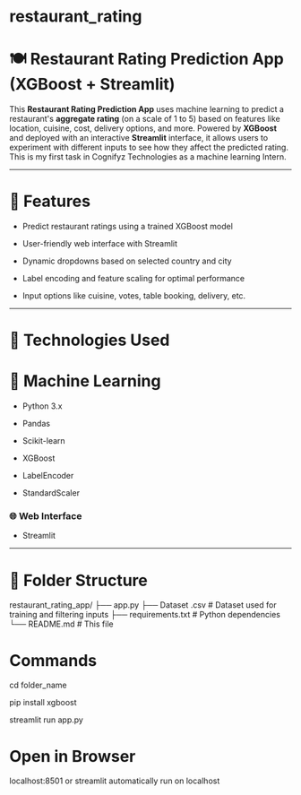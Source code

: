 # restaurant_rating

# 🍽️ Restaurant Rating Prediction App (XGBoost + Streamlit)

This **Restaurant Rating Prediction App** uses machine learning to predict a restaurant's **aggregate rating** (on a scale of 1 to 5) based on features like location, cuisine, cost, delivery options, and more. Powered by **XGBoost** and deployed with an interactive **Streamlit** interface, it allows users to experiment with different inputs to see how they affect the predicted rating. This is my first task in Cognifyz Technologies as a machine learning Intern.

---

# 🚀 Features

- Predict restaurant ratings using a trained XGBoost model
  
- User-friendly web interface with Streamlit

- Dynamic dropdowns based on selected country and city
  
- Label encoding and feature scaling for optimal performance
  
- Input options like cuisine, votes, table booking, delivery, etc.

---

# 🧠 Technologies Used


# 🧮 Machine Learning

- Python 3.x
  
- Pandas
  
- Scikit-learn
  
- XGBoost
  
- LabelEncoder
  
- StandardScaler

### 🌐 Web Interface

- Streamlit

---

# 📁 Folder Structure

restaurant_rating_app/
├── app.py 
├── Dataset .csv # Dataset used for training and filtering inputs
├── requirements.txt # Python dependencies
└── README.md # This file

# Commands

cd folder_name

pip install xgboost

streamlit run app.py

# Open in Browser

localhost:8501 or streamlit automatically run on localhost
